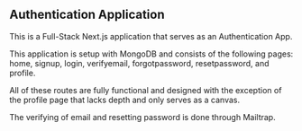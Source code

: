 ## Authentication Application

This is a Full-Stack Next.js application that serves as an Authentication App.

This application is setup with MongoDB and consists of the following pages: home, signup, login, verifyemail, forgotpassword, resetpassword, and profile.

All of these routes are fully functional and designed with the exception of the profile page that lacks depth and only serves as a canvas.

The verifying of email and resetting password is done through Mailtrap.
